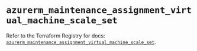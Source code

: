 # `azurerm_maintenance_assignment_virtual_machine_scale_set`

Refer to the Terraform Registry for docs: [`azurerm_maintenance_assignment_virtual_machine_scale_set`](https://registry.terraform.io/providers/hashicorp/azurerm/3.110.0/docs/resources/maintenance_assignment_virtual_machine_scale_set).
